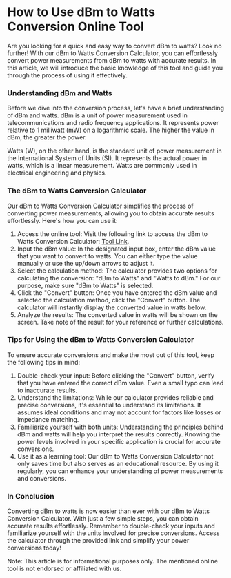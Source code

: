 How to Use dBm to Watts Conversion Online Tool
==============================================

Are you looking for a quick and easy way to convert dBm to watts? Look no further! With our dBm to Watts Conversion Calculator, you can effortlessly convert power measurements from dBm to watts with accurate results. In this article, we will introduce the basic knowledge of this tool and guide you through the process of using it effectively.

### Understanding dBm and Watts

Before we dive into the conversion process, let's have a brief understanding of dBm and watts. dBm is a unit of power measurement used in telecommunications and radio frequency applications. It represents power relative to 1 milliwatt (mW) on a logarithmic scale. The higher the value in dBm, the greater the power.

Watts (W), on the other hand, is the standard unit of power measurement in the International System of Units (SI). It represents the actual power in watts, which is a linear measurement. Watts are commonly used in electrical engineering and physics.

### The dBm to Watts Conversion Calculator

Our dBm to Watts Conversion Calculator simplifies the process of converting power measurements, allowing you to obtain accurate results effortlessly. Here's how you can use it:

1. Access the online tool: Visit the following link to access the dBm to Watts Conversion Calculator: [Tool Link](https://www.onlinecalculatorsfree.com/convert/dbm-to-watts.html).
2. Input the dBm value: In the designated input box, enter the dBm value that you want to convert to watts. You can either type the value manually or use the up/down arrows to adjust it.
3. Select the calculation method: The calculator provides two options for calculating the conversion: "dBm to Watts" and "Watts to dBm." For our purpose, make sure "dBm to Watts" is selected.
4. Click the "Convert" button: Once you have entered the dBm value and selected the calculation method, click the "Convert" button. The calculator will instantly display the converted value in watts below.
5. Analyze the results: The converted value in watts will be shown on the screen. Take note of the result for your reference or further calculations.

### Tips for Using the dBm to Watts Conversion Calculator

To ensure accurate conversions and make the most out of this tool, keep the following tips in mind:

1. Double-check your input: Before clicking the "Convert" button, verify that you have entered the correct dBm value. Even a small typo can lead to inaccurate results.
2. Understand the limitations: While our calculator provides reliable and precise conversions, it's essential to understand its limitations. It assumes ideal conditions and may not account for factors like losses or impedance matching.
3. Familiarize yourself with both units: Understanding the principles behind dBm and watts will help you interpret the results correctly. Knowing the power levels involved in your specific application is crucial for accurate conversions.
4. Use it as a learning tool: Our dBm to Watts Conversion Calculator not only saves time but also serves as an educational resource. By using it regularly, you can enhance your understanding of power measurements and conversions.

### In Conclusion

Converting dBm to watts is now easier than ever with our dBm to Watts Conversion Calculator. With just a few simple steps, you can obtain accurate results effortlessly. Remember to double-check your inputs and familiarize yourself with the units involved for precise conversions. Access the calculator through the provided link and simplify your power conversions today!

Note: This article is for informational purposes only. The mentioned online tool is not endorsed or affiliated with us.